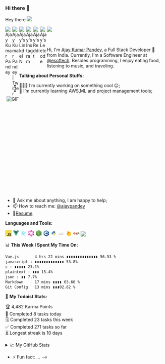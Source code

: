### Hi there 👋
Hey there <img src="https://media.giphy.com/media/hvRJCLFzcasrR4ia7z/giphy.gif" width="25px">

<a href="https://discord.gg/XTW52Kt">
  <img align="left" alt="Ajay Kumar Pandey" width="22px" src="https://cdn.jsdelivr.net/npm/simple-icons@v3/icons/discord.svg" />
</a>
<a href="https://twitter.com/im_Ajaypandey">
  <img align="left" alt="Ajay Kumar Pandey | Twitter" width="22px" src="https://cdn.jsdelivr.net/npm/simple-icons@v3/icons/twitter.svg" />
</a>
<a href="https://www.linkedin.com/in/ajay-pandey-a45483138/">
  <img align="left" alt="Ajay's LinkdeIN" width="22px" src="https://cdn.jsdelivr.net/npm/simple-icons@v3/icons/linkedin.svg" />
</a>
<a href="https://www.instagram.com/ajay_kr___/">
  <img align="left" alt="Ajay's Instagram" width="22px" src="https://cdn.jsdelivr.net/npm/simple-icons@v3/icons/instagram.svg" />
</a>
<a href="https://www.reddit.com/user/rightmajay">
  <img align="left" alt="Ajay's Reddit" width="22px" src="https://cdn.jsdelivr.net/npm/simple-icons@v3/icons/reddit.svg" />
</a>
<a href="https://leetcode.com/GittyAjay/">
  <img align="left" alt="Ajay's Leetcode" width="22px" src="https://cdn.jsdelivr.net/npm/simple-icons@v3/icons/leetcode.svg" />
</a>

![](https://visitor-badge.glitch.me/badge?page_id=GittyAjay.GittyAjay)

<br />

Hi, I'm [Ajay Kumar Pandey](https://ajayonlive.vercel.app/), a Full Stack Developer 🚀 from India. Currently, I'm a Software Engineer at [@esoftech](https://www.esoftech.com/). Besides programming, I enjoy eating food, listening to music, and traveling.


  <img align="right" alt="GIF" src="https://github.com/abhisheknaiidu/abhisheknaiidu/blob/master/code.gif?raw=true" width="500" height="320" />
  
**Talking about Personal Stuffs:**

- 👨🏽‍💻 I’m currently working on something cool :wink:;
- 🌱 I’m currently learning AWS,ML and project management tools;
- 💬 Ask me about anything, I am happy to help;
- 📫 How to reach me: [@ajaypandey](https://twitter.com/im_Ajaypandey)
- 📝[Resume](https://drive.google.com/file/d/1WfIXy4n9vNXix2ApfAeyhCKYJKmg05fx/view?usp=sharing)

**Languages and Tools:**

<code><img height="20" src="https://raw.githubusercontent.com/github/explore/80688e429a7d4ef2fca1e82350fe8e3517d3494d/topics/javascript/javascript.png"></code>
<code><img height="20" src="https://raw.githubusercontent.com/github/explore/80688e429a7d4ef2fca1e82350fe8e3517d3494d/topics/vue/vue.png"></code>
<code><img height="20" src="https://raw.githubusercontent.com/github/explore/80688e429a7d4ef2fca1e82350fe8e3517d3494d/topics/react/react.png"></code>
<code><img height="20" src="https://raw.githubusercontent.com/github/explore/5c058a388828bb5fde0bcafd4bc867b5bb3f26f3/topics/graphql/graphql.png"></code>
<code><img height="20" src="https://raw.githubusercontent.com/github/explore/80688e429a7d4ef2fca1e82350fe8e3517d3494d/topics/nodejs/nodejs.png"></code>
<code><img height="20" src="https://raw.githubusercontent.com/github/explore/80688e429a7d4ef2fca1e82350fe8e3517d3494d/topics/cpp/cpp.png"></code>
<code><img height="20" src="https://raw.githubusercontent.com/github/explore/80688e429a7d4ef2fca1e82350fe8e3517d3494d/topics/python/python.png"></code>
<code><img height="20" src="https://raw.githubusercontent.com/github/explore/80688e429a7d4ef2fca1e82350fe8e3517d3494d/topics/mysql/mysql.png"></code>
<code><img height="20" src="https://raw.githubusercontent.com/github/explore/80688e429a7d4ef2fca1e82350fe8e3517d3494d/topics/firebase/firebase.png"></code>
<code><img height="20" src="https://raw.githubusercontent.com/github/explore/80688e429a7d4ef2fca1e82350fe8e3517d3494d/topics/git/git.png"></code>
<code><img height="20" src="https://cdn.freebiesupply.com/logos/large/2x/kotlin-1-logo-png-transparent.png"></code>

📊 **This Week I Spent My Time On:**

<!--START_SECTION:waka-->

```text
Vue.js       4 hrs 22 mins ▮▮▮▮▮▮▮▮▮▮▮▮▮▮ 56.53 %
javascript : ▮▮▮▮▮▮▮▮▮▮▮▮▮ 53.8%
c : ▮▮▮▮▮ 23.1%
plaintext : ▮▮▮ 15.4%
json : ▮▮ 7.7%
Markdown     17 mins ▮▮▮▮ 03.66 %
Git Config   13 mins ▮▮▮02.82 %
```

<!--END_SECTION:waka-->

🚧 **My Todoist Stats:**

<!-- TODO-IST:START -->

🏆 4,482 Karma Points  
🌸 Completed 8 tasks today  
🗓 Completed 23 tasks this week  
✅ Completed 271 tasks so far  
⏳ Longest streak is 10 days

<!-- TODO-IST:END -->

<details>
<summary>📈 My GitHub Stats</summary>

<p align="center"> <img src="https://github-readme-stats.vercel.app/api?username=GittyAjay&show_icons=true&theme=gotham" alt="GittyAjay" />

</details>

- ⚡ Fun fact: ...
-->
